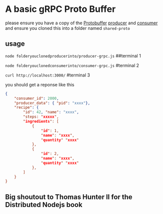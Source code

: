 # A basic gRPC Proto Buffer

please ensure you have a copy of the [Protobuffer](https://github.com/ossycodes/basic-node-proto-buffer) [producer](https://github.com/ossycodes/basic-node-grpc-producer)  and [consumer](https://github.com/ossycodes/basic-node-grpc-consumer) and ensure you cloned this into a folder named `shared-proto`


## usage
`node folderyouclonedproducerinto/producer-grpc.js` ##terminal 1

`node folderyouclonedconsumerinto/consumer-grpc.js` #terminal 2

`curl http://localhost:3000/` #terminal 3

you should get a reponse like this

```json
{
    "consumer_id": 2000,
    "producer_data": { "pid": "xxxx"},
    "recipe": {
        "id": 42, "name": "xxxx",
        "steps: "xxxxx",
        "ingredients": [
            {
                "id": 1,
                "name": "xxxx",
                "quantity" "xxxx"
            },
            {
                "id": 2,
                "name": "xxxx",
                "quantity" "xxxx"
            },
        ]
    }
}
```


## Big shoutout to Thomas Hunter II for the Distributed Nodejs book
